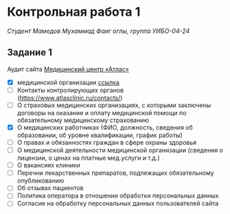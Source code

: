 # Контрольная работа 1
*Студент Мамедов Мухаммад Фаиг оглы, группа УИБО-04-24*

## Задание 1
Аудит сайта [Медицинский центр «Атлас»](https://www.atlasclinic.ru/)
- [x] медицинской организации [ссылка](https://www.atlasclinic.ru/contacts/)
- [ ] Контакты контролирующих органов (https://www.atlasclinic.ru/contacts/)
- [ ] О страховых медицинских организациях, с которыми заключены договоры на оказание и оплату медицинской помощи по обязательному медицинскому страхованию
- [x] О медицинских работниках (ФИО, должность, сведения об образовании, об уровне квалификации, график работы)
- [ ] О правах и обязанностях граждан в сфере охраны здоровья
- [ ] О медицинской деятельности медицинской организации (сведения о лицензии, о ценах на платные мед.услуги и т.д.)
- [ ] О вакансиях клиники
- [ ] Перечни лекарственных препаратов, подлежащих обязательному опубликованию
- [ ] Об отзывах пациентов
- [ ] Политика оператора в отношении обработки персональных данных
- [ ] Согласие на обработку персональных данных пользователей сайта
